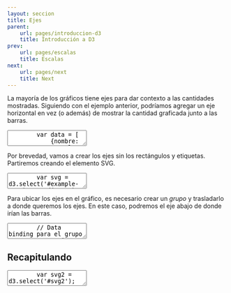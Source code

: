 ```yaml
---
layout: seccion
title: Ejes
parent:
    url: pages/introduccion-d3
    title: Introducción a D3
prev:
    url: pages/escalas
    title: Escalas
next:
    url: pages/next
    title: Next
---
```


La mayoría de los gráficos tiene ejes para dar contexto a las cantidades mostradas. Siguiendo con el ejemplo anterior, podríamos agregar un eje horizontal en vez (o además) de mostrar la cantidad graficada junto a las barras.

<div class="runnable" id="code-a01">
    <textarea class="form-control">
        var data = [
            {nombre: 'Manzana',     color: 'red',    calorias:  52, grasa: 0.2, proteinas:  0.3},
            {nombre: 'Hamburguesa', color: 'brown',  calorias: 295, grasa: 14,  proteinas: 17},
            {nombre: 'Pizza',       color: 'yellow', calorias: 266, grasa: 10,  proteinas: 11},
            {nombre: 'Palta',       color: 'green',  calorias: 160, grasa: 15,  proteinas:  2}
        ];
    </textarea>
</div>
<script>runnable().source('#code-a01').target('#example-a02').init();</script>

Por brevedad, vamos a crear los ejes sin los rectángulos y etiquetas. Partiremos creando el elemento SVG.

<div class="runnable" id="code-a02">
    <textarea class="form-control">
        var svg = d3.select('#example-a02').append('svg')
            .attr('width', 600)
            .attr('height', 100)
            .attr('id', 'svg-ejemplo-a02');
    </textarea>
</div>
<script>runnable().source('#code-a02').target('#example-a02').init();</script>

<div class="ejemplo">
    <div id="example-a02"></div>
</div>

Para ubicar los ejes en el gráfico, es necesario crear un _grupo_ y trasladarlo a donde queremos los ejes. En este caso, podremos el eje abajo de donde irían las barras.

<div class="runnable" id="code-a03">
    <textarea class="form-control">
        // Data binding para el grupo
        var gAxis = svg.selectAll('g.eje').data([data]);

        // Creación del grupo en enter
        gAxis.enter().append('g').attr('class', 'eje');

        // Se traslada el grupo
        gAxis.attr('transform', 'translate(200, 80)');
    </textarea>
</div>
<script>runnable().source('#code-a03').init();</script>

Un grupo es un contenedor de elementos de SVG que no tiene representación gráfica. Tampoco tiene posición, pero se le aplicar transformaciones como translación, y escalado. La posición de los elementos de un grupo es relativa al origen del grupo.

D3 tiene una función para generar automáticamente las líneas, ticks y etiquetas que componen un eje. Para crear el eje, D3 necesita tener acceso a la escala que se graficar. Definimos la escala y la función de acceso a la variable que queremos graficar:

<div class="runnable" id="code-a04">
    <textarea class="form-control">
        // Función de acceso
        var valor = function(d) { return d.proteinas; };

        // Escala
        var xScale = d3.scale.linear()
            .domain([0, d3.max(data, valor)])
            .range([0, 360]);
    </textarea>
</div>
<script>runnable().source('#code-a04').init();</script>

Ahora, definimos el _generador de ejes_, configurando la escala y la orientación de los ticks y etiquetas.

<div class="runnable" id="code-a05">
    <textarea class="form-control">
        var xAxis = d3.svg.axis()
            .scale(xScale)
            .orient('bottom');

        gAxis.call(xAxis);
    </textarea>
</div>
<script>runnable().source('#code-a05').init();</script>

<div class="ejemplo">
  <svg height="100px">
    <use xlink:href="#svg-ejemplo-a02" />
  </svg>
</div>

La mayoría de los browsers, los fonts y valores por defecto para líneas en SVG son poco estéticos, pero podemos resolver esto agregando estilos para los elementos que componen los ejes.

<div>
    <style>
            .eje path, line {
                fill: none;
                stroke: black;
                stroke-width: 1px;
            }

            .eje text {
                fill: black;
                font-size: 11px;
            }
    </style>
</div>

<div class="runnable" id="code-a05">
    <textarea class="form-control" rows="12">
<style>
    .eje path, line {
        fill: none;
        stroke: black;
        stroke-width: 1px;
    }

    .eje text {
        fill: black;
        font-size: 12px;
    }
</style></textarea>
</div>


## Recapitulando

<div class="runnable" id="code-b01">
    <textarea class="form-control">
        var svg2 = d3.select('#svg2');

        // Data binding para el grupo
        var gAxis = svg2.selectAll('g.eje').data([data]);

        // Creación del grupo en enter
        gAxis.enter().append('g').attr('class', 'eje');

        // Se traslada el grupo
        gAxis.attr('transform', 'translate(200, 80)');
    </textarea>
</div>
<script>runnable().source('#code-b01').init();</script>

<div class="ejemplo">
  <svg height="100px" width="600px" id="svg2">
  </svg>
</div>


<div class="runnable" id="code-b02">
    <textarea class="form-control">
        // Función de acceso
        var valor = function(d) { return d.proteinas; };

        // Escala
        var xScale = d3.scale.linear()
            .domain([0, d3.max(data, valor)])
            .range([0, 360]);

        var xAxis = d3.svg.axis()
            .scale(xScale)
            .orient('bottom');

        gAxis.call(xAxis);

        // Rectángulos
        var rect = svg2.selectAll('rect').data(data);

        rect.enter().append('rect')
            .attr('x', 200)
            .attr('y', function(d, i) { return 20 * i; })
            .attr('width', 0)
            .attr('height', 20 - 2)
            .attr('fill', 'yellow');

        rect.transition().duration(2000)
            .attr('width', function(d) { return xScale(valor(d)); });

        rect.exit().remove();

        // Etiquetas
        var labels = svg2.selectAll('text.label').data(data);

        labels.enter().append('text')
            .attr('class', 'label')
            .attr('x', 190)
            .attr('y', function(d, i) { return 20 * (i + 1) - 5; })
            .attr('text-anchor', 'end')
            .text(function(d) { return d.nombre; });

        labels.exit().remove();
    </textarea>
</div>
<script>runnable().source('#code-b02').init();</script>

En la próxima sección, vamos a encapsular este código para poder reusarlo.
